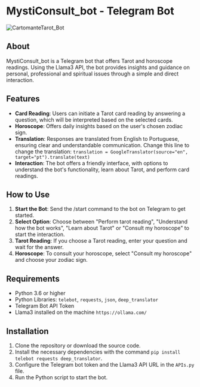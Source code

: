 # MystiConsult_bot - Telegram Bot

![CartomanteTarot_Bot](https://github.com/parrelladev/CartomanteTarot_Bot/assets/126002318/96500a0d-92fb-4d46-923c-f8ddda593e48)

## About

MystiConsult_bot is a Telegram bot that offers Tarot and horoscope readings. Using the Llama3 API, the bot provides insights and guidance on personal, professional and spiritual issues through a simple and direct interaction.

## Features

- **Card Reading**: Users can initiate a Tarot card reading by answering a question, which will be interpreted based on the selected cards.
- **Horoscope**:  Offers daily insights based on the user's chosen zodiac sign.
- **Translation**: Responses are translated from English to Portuguese, ensuring clear and understandable communication. Change this line to change the translation: `translation = GoogleTranslator(source="en", target="pt").translate(text)`
- **Interaction**: The bot offers a friendly interface, with options to understand the bot's functionality, learn about Tarot, and perform card readings.

## How to Use

1. **Start the Bot**: Send the /start command to the bot on Telegram to get started.
2. **Select Option**: Choose between "Perform tarot reading", "Understand how the bot works", "Learn about Tarot" or "Consult my horoscope" to start the interaction.
3. **Tarot Reading**: If you choose a Tarot reading, enter your question and wait for the answer.
4. **Horoscope**: To consult your horoscope, select "Consult my horoscope" and choose your zodiac sign.

## Requirements

- Python 3.6 or higher
- Python Libraries: `telebot`, `requests`, `json`, `deep_translator`
- Telegram Bot API Token
- Llama3 installed on the machine `https://ollama.com/`

## Installation

1. Clone the repository or download the source code.
2. Install the necessary dependencies with the command `pip install telebot requests deep_translator`.
3. Configure the Telegram bot token and the Llama3 API URL in the `APIs.py` file.
4. Run the Python script to start the bot.